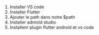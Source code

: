  1. Installer VS code
 2. Installer Flutter
 3. Ajouter le path dans notre $path
 4. Installer adnroid studio
 5. Installenr plugin flutter android et vs code